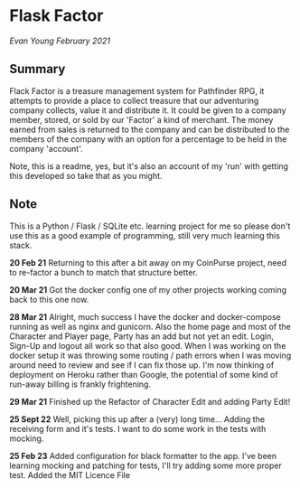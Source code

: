 # Flask Factor

*Evan Young February 2021*

## Summary
Flack Factor is a treasure management system for Pathfinder RPG, it attempts to provide a place to collect treasure that our adventuring company collects, value it and distribute it. It could be given to a company member, stored, or sold by our 'Factor' a kind of merchant. The money earned from sales is returned to the company and can be distributed to the members of the company with an option for a percentage to be held in the company 'account'.

Note, this is a readme, yes, but it's also an account of my 'run' with getting this developed so take that as you might.

## Note
This is a Python / Flask / SQLite etc. learning project for me so please don't use this as a good example of programming, still very much learning this stack.

**20 Feb 21**
Returning to this after a bit away on my CoinPurse project, need to re-factor a bunch to match that structure better.

**20 Mar 21**
Got the docker config one of my other projects working coming back to this one now.

**28 Mar 21**
Alright, much success I have the docker and docker-compose running as well as nginx and gunicorn. Also the home page and most of the Character and Player page, Party has an add but not yet an edit. Login, Sign-Up and logout all work so that also good. When I was working on the docker setup it was throwing some routing / path errors when I was moving around need to review and see if I can fix those up. I'm now thinking of deployment on Heroku rather than Google, the potential of some kind of run-away billing is frankly frightening.

**29 Mar 21**
Finished up the Refactor of Character Edit and adding Party Edit!

**25 Sept 22**
Well, picking this up after a (very) long time... Adding the receiving form and it's tests. I want to do some work in the tests with mocking.

**25 Feb 23**
Added configuration for black formatter to the app.
I've been learning mocking and patching for tests, I'll try adding some more proper test. Added the MIT Licence File

